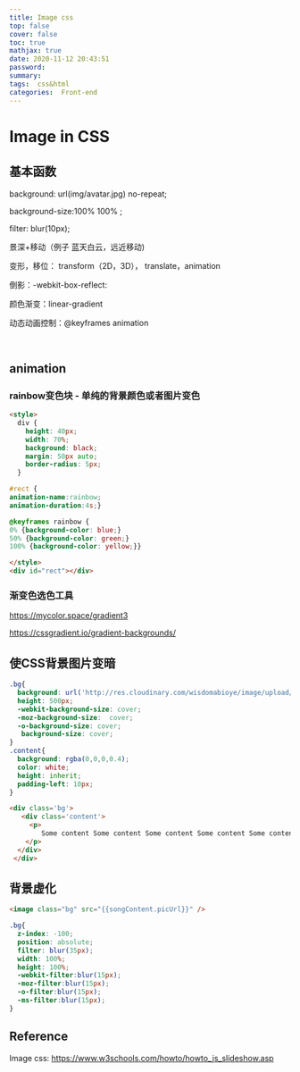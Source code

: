```yaml
---
title: Image css
top: false
cover: false
toc: true
mathjax: true
date: 2020-11-12 20:43:51
password:
summary:
tags:  css&html
categories:  Front-end
---
```


# **Image in CSS** 

## 基本函数

background: url(img/avatar.jpg) no-repeat;

background-size:100% 100% ;

 filter: blur(10px);

景深+移动（例子 蓝天白云，远近移动)

变形，移位： transform（2D，3D）， translate，animation

倒影：-webkit-box-reflect:

颜色渐变：linear-gradient

动态动画控制：@keyframes animation

​               

## animation

### rainbow变色块 - 单纯的背景颜色或者图片变色

```html
<style>
  div {
    height: 40px;
    width: 70%;
    background: black;
    margin: 50px auto;
    border-radius: 5px;
  }

#rect {
animation-name:rainbow;
animation-duration:4s;}

@keyframes rainbow {
0% {background-color: blue;}
50% {background-color: green;}
100% {background-color: yellow;}}

</style>
<div id="rect"></div>
```

### 渐变色选色工具

https://mycolor.space/gradient3

https://cssgradient.io/gradient-backgrounds/



##  使CSS背景图片变暗

```css
.bg{
  background: url('http://res.cloudinary.com/wisdomabioye/image/upload/v1462961781/about_vbxvdi.jpg');
  height: 500px;
  -webkit-background-size: cover;
  -moz-background-size:  cover;
  -o-background-size: cover;
   background-size: cover;
}
.content{
  background: rgba(0,0,0,0.4);
  color: white;
  height: inherit;
  padding-left: 10px;
}
```

```html
<div class='bg'>
   <div class='content'>
     <p>
        Some content Some content Some content Some content Some content Some Some content Some content Some content Some content Some content Some Some content Some content Some content Some content Some content Some Some content Some content Some content Some content Some content Some Some content Some content Some content Some content Some content Some Some content Some content Some content Some content Some content Some Some content Some content Some content Some content Some content Some Some content Some content Some content Some content Some content Some Some content Some content Some content Some content Some content Some 
    </p> 
  </div> 
 </div>
```



## 背景虚化

```html
<image class="bg" src="{{songContent.picUrl}}" />
```

```css
.bg{
  z-index: -100;
  position: absolute;
  filter: blur(35px);
  width: 100%;
  height: 100%;
  -webkit-filter:blur(15px);
  -moz-filter:blur(15px);
  -o-filter:blur(15px);
  -ms-filter:blur(15px);
}
```



## Reference

Image css: https://www.w3schools.com/howto/howto_js_slideshow.asp